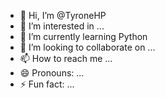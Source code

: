 - 👋 Hi, I’m @TyroneHP
- 👀 I’m interested in ...
- 🌱 I’m currently learning Python
- 💞️ I’m looking to collaborate on ...
- 📫 How to reach me ...
- 😄 Pronouns: ...
- ⚡ Fun fact: ...

<!---
TyroneHP/TyroneHP is a ✨ special ✨ repository because its `README.md` (this file) appears on your GitHub profile.
You can click the Preview link to take a look at your changes.
--->
